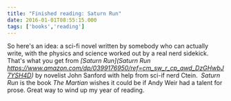 ```yaml
---
title: "Finished reading: Saturn Run"
date: 2016-01-01T08:55:15.000
tags: ['books','reading']
---
```


So here's an idea: a sci-fi novel written by somebody who can actually write, with the physics and science worked out by a real nerd sidekick. That's what you get from _[Saturn Run](Saturn Run https://www.amazon.com/dp/0399176950/ref=cm_sw_r_cp_awd_DzGHwbJ7YSH4D)_ by novelist John Sanford with help from sci-if nerd Ctein.   _Saturn Run_ is the book _The Martian_ wishes it could be if Andy Weir had a talent for prose. Great way to wind up my year of reading.
